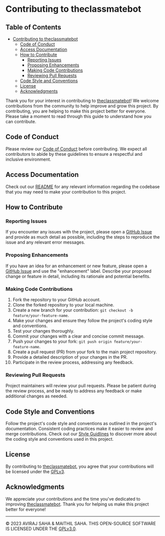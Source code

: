 # Contributing to theclassmatebot

## Table of Contents

- [Contributing to theclassmatebot](#contributing-to-theclassmatebot)
  - [Code of Conduct](#code-of-conduct)
  - [Access Documentation](#access-documentation)
  - [How to Contribute](#how-to-contribute)
    - [Reporting Issues](#reporting-issues)
    - [Proposing Enhancements](#proposing-enhancements)
    - [Making Code Contributions](#making-code-contributions)
    - [Reviewing Pull Requests](#reviewing-pull-requests)
  - [Code Style and Conventions](#code-style-and-conventions)
  - [License](#license)
  - [Acknowledgments](#acknowledgments)

Thank you for your interest in contributing to [theclassmatebot](https://github.com/avirsaha/theclassmatebot)! We welcome contributions from the community to help improve and grow this project. By contributing, you are helping to make this project better for everyone. Please take a moment to read through this guide to understand how you can contribute.

## Code of Conduct

Please review our [Code of Conduct](CODE_OF_CONDUCT.md) before contributing. We expect all contributors to abide by these guidelines to ensure a respectful and inclusive environment.

## Access Documentation

Check out our [README](README.md) for any relevant information regarding the codebase that you may need to make your contribution to this project.

## How to Contribute

### Reporting Issues

If you encounter any issues with the project, please open a [GitHub Issue](https://github.com/avirsaha/theclassmatebot/issues) and provide as much detail as possible, including the steps to reproduce the issue and any relevant error messages.

### Proposing Enhancements

If you have an idea for an enhancement or new feature, please open a [GitHub Issue](https://github.com/avirsaha/theclassmatebot/issues) and use the "enhancement" label. Describe your proposed change or feature in detail, including its rationale and potential benefits.


### Making Code Contributions

1. Fork the repository to your GitHub account.
2. Clone the forked repository to your local machine.
3. Create a new branch for your contribution: `git checkout -b feature/your-feature-name`.
4. Make your changes and ensure they follow the project's coding style and conventions.
5. Test your changes thoroughly.
6. Commit your changes with a clear and concise commit message.
7. Push your changes to your fork: `git push origin feature/your-feature-name`.
8. Create a pull request (PR) from your fork to the main project repository.
9. Provide a detailed description of your changes in the PR.
10. Participate in the review process, addressing any feedback.

### Reviewing Pull Requests

Project maintainers will review your pull requests. Please be patient during the review process, and be ready to address any feedback or make additional changes as needed.

## Code Style and Conventions

Follow the project's code style and conventions as outlined in the project's documentation. Consistent coding practices make it easier to review and merge contributions. Check out our [Style Guidlines](./documentation/STYLE_GUIDELINES.md) to discover more  about the coding style and conventions used in this project.

## License

By contributing to [theclassmatebot](https://github.com/avirsaha/theclassmatebot), you agree that your contributions will be licensed under the [GPLv3](LICENSE).

## Acknowledgments

We appreciate your contributions and the time you've dedicated to improving [theclassmatebot](https://github.com/avirsaha/theclassmatebot). Thank you for helping us make this project better for everyone!


---
© 2023 AVIRAJ SAHA & MAITHIL SAHA. THIS OPEN-SOURCE SOFTWARE IS LICENSED UNDER THE [GPLv3.0](LICENSE).
